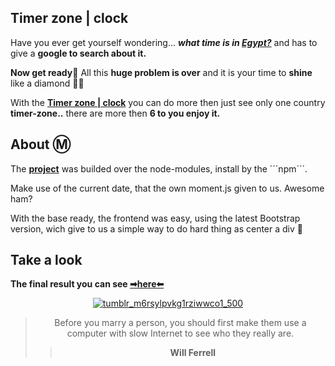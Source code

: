 ## Timer zone | clock

Have you ever get yourself wondering... ***what time is in [Egypt?]()*** and has to give a **google to search about it.**

**Now get ready💅** All this **huge problem is over** and it is your time to **shine** like a diamond 💎💎

With the **[Timer zone | clock]()** you can do more then just see only one country **timer-zone..** there are more then **6 to you enjoy it.**

## About Ⓜ

The **[project]()** was builded over the node-modules, install by the ´´´npm´´´. 

Make use of the current date, that the own moment.js given to us. Awesome ham?

With the base ready, the frontend was easy, using the latest Bootstrap version, wich give to us a simple way to do hard thing as center a div 🤣

## Take a look 

 **The final result you can see [➡here⬅](https://bumboobee.github.io/Ids-generator/)**
 
<div align="center">

[![tumblr_m6rsylpvkg1rziwwco1_500](https://user-images.githubusercontent.com/94147847/161428999-7ca8ae8e-fab0-4387-aec2-d9569dc3c833.gif)](https://bumboobee.github.io/Ids-generator/)

 > Before you marry a person, you should first make them use a computer with slow Internet to see who they really are.
 >> **Will Ferrell**
<div \> 
